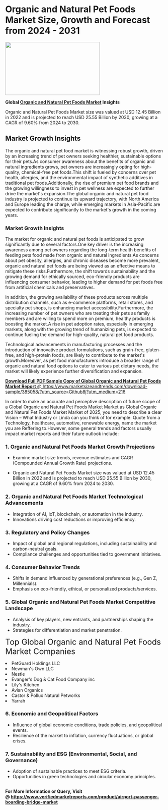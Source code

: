 <H1>Organic and Natural Pet Foods Market Size, Growth and Forecast from 2024 - 2031</H1><img class="aligncenter size-medium wp-image-584254" src="https://thirdeyenews.in/wp-content/uploads/2024/09/Global-Market-Research-300x168.jpeg" alt="" width="300" height="168" /><p><strong>Global&nbsp;<a href="https://www.marketsizeandtrends.com/download-sample/385058/?utm_source=Github8j?utm_medium=216">Organic and Natural Pet Foods Market</a> Insights</strong></p><p>Organic and Natural Pet Foods Market size was valued at USD 12.45 Billion in 2022 and is projected to reach USD 25.55 Billion by 2030, growing at a CAGR of 9.60% from 2024 to 2030.</p><p><h2>Market Growth Insights</h2> <p>The organic and natural pet food market is witnessing robust growth, driven by an increasing trend of pet owners seeking healthier, sustainable options for their pets.As consumer awareness about the benefits of organic and natural ingredients grows, pet owners are increasingly opting for high-quality, chemical-free pet foods.This shift is fueled by concerns over pet health, allergies, and the environmental impact of synthetic additives in traditional pet foods.Additionally, the rise of premium pet food brands and the growing willingness to invest in pet wellness are expected to further drive the market's expansion.The global organic and natural pet food industry is projected to continue its upward trajectory, with North America and Europe leading the charge, while emerging markets in Asia-Pacific are expected to contribute significantly to the market's growth in the coming years.</p> <p><a href="#"></a></p> <h3>Market Growth Insights</h3> <p>The market for organic and natural pet foods is anticipated to grow significantly due to several factors.One key driver is the increasing awareness among pet owners regarding the long-term health benefits of feeding pets food made from organic and natural ingredients.As concerns about pet obesity, allergies, and chronic diseases become more prevalent, organic and natural pet foods are being viewed as an effective means to mitigate these risks.Furthermore, the shift towards sustainability and the growing demand for ethically sourced, eco-friendly products are influencing consumer behavior, leading to higher demand for pet foods free from artificial chemicals and preservatives.</p> <p>In addition, the growing availability of these products across multiple distribution channels, such as e-commerce platforms, retail stores, and specialty pet shops, is enhancing market accessibility.Furthermore, the increasing number of pet owners who are treating their pets as family members and are willing to spend more on premium, healthy products is boosting the market.A rise in pet adoption rates, especially in emerging markets, along with the growing trend of humanizing pets, is expected to continue fueling the demand for high-quality, natural pet food products.</p> <p>Technological advancements in manufacturing processes and the introduction of innovative product formulations, such as grain-free, gluten-free, and high-protein foods, are likely to contribute to the market's growth.Moreover, as pet food manufacturers introduce a broader range of organic and natural food options to cater to various pet dietary needs, the market will likely experience further diversification and expansion.</p> <p><a href="#"></p><p><span class=""><strong>Download Full PDF Sample Copy of Global Organic and Natural Pet Foods Market Report</strong> @ <a href="https://www.marketsizeandtrends.com/download-sample/385058/?utm_source=Github8j?utm_medium=216" target="_blank">https://www.marketsizeandtrends.com/download-sample/385058/?utm_source=Github8j?utm_medium=216</a></span></p><p>In order to make an accurate and perceptive description of future scope of a Global&nbsp;Organic and Natural Pet Foods Market Market as Global&nbsp;Organic and Natural Pet Foods Market Market of 2025, you need to describe a clear Vision &ndash; What Industry or Linda can you think of for example: Quote from a Technology, healthcare, automotive, renewable energy, name the market you are Reffering to.However, some general trends and factors usually impact market reports and their future outlook include:</p><h3>1.&nbsp;<strong>Organic and Natural Pet Foods Market Growth Projections</strong></h3><ul><li>Examine market size trends, revenue estimates and CAGR (Compounded Annual Growth Rate) projections.</li><li><p>Organic and Natural Pet Foods Market size was valued at USD 12.45 Billion in 2022 and is projected to reach USD 25.55 Billion by 2030, growing at a CAGR of 9.60% from 2024 to 2030.</p></li></ul><h3>2.&nbsp;<strong>Organic and Natural Pet Foods Market Technological Advancements</strong></h3><ul><li>Integration of AI, IoT, blockchain, or automation in the industry.</li><li>Innovations driving cost reductions or improving efficiency.</li></ul><h3>3.&nbsp;<strong>Regulatory and Policy Changes</strong></h3><ul><li>Impact of global and regional regulations, including sustainability and carbon-neutral goals.</li><li>Compliance challenges and opportunities tied to government initiatives.</li></ul><h3>4.&nbsp;<strong>Consumer Behavior Trends</strong></h3><ul><li>Shifts in demand influenced by generational preferences (e.g., Gen Z, Millennials).</li><li>Emphasis on eco-friendly, ethical, or personalized products/services.</li></ul><h3>5.&nbsp;<strong>Global Organic and Natural Pet Foods Market Competitive Landscape</strong></h3><ul><li>Analysis of key players, new entrants, and partnerships shaping the industry.</li><li>Strategies for differentiation and market penetration.</li></ul><p data-pm-slice="1 1 []"><span style="color: inherit; font-family: inherit; font-size: 25px;">Top Global Organic and Natural Pet Foods Market Companies</span></p><div class="" data-test-id=""><p><li>PetGuard Holdings LLC</li><li> Newman's Own LLC</li><li> Nestle</li><li> Evanger's Dog & Cat Food Company inc</li><li> Lily's Kitchen</li><li> Avian Organics</li><li> Castor & Pollux Natural Petworks</li><li> Yarrah</li></p></div><h3>6.&nbsp;<strong>Economic and Geopolitical Factors</strong></h3><ul><li>Influence of global economic conditions, trade policies, and geopolitical events.</li><li>Resilience of the market to inflation, currency fluctuations, or global crises.</li></ul><h3>7.&nbsp;<strong>Sustainability and ESG (Environmental, Social, and Governance)</strong></h3><ul><li>Adoption of sustainable practices to meet ESG criteria.</li><li>Opportunities in green technologies and circular economy principles.</li></ul><h2><strong style="font-size: 14px;">For More Information or Query, Visit @&nbsp;</strong><a style="background-color: #ffffff; font-size: 14px;" href="https://www.marketsizeandtrends.com/report/organic-and-natural-pet-foods-market/" target="_blank">https://www.verifiedmarketreports.com/product/airport-passenger-boarding-bridge-market</a></h2>